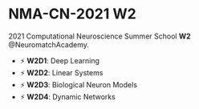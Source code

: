 # NMA-CN-2021 W2
2021 Computational Neuroscience Summer School **W2** @NeuromatchAcademy.

- ⚡ **W2D1**: Deep Learning  
- ⚡ **W2D2**: Linear Systems  
- ⚡ **W2D3**: Biological Neuron Models  
- ⚡ **W2D4**: Dynamic Networks
